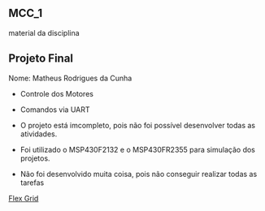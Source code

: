 ## MCC_1
material da disciplina


## Projeto Final

Nome: Matheus Rodrigues da Cunha

* Controle dos Motores
* Comandos via UART

* O projeto está imcompleto, pois não foi possível desenvolver todas as atividades.

* Foi utilizado o MSP430F2132 e o MSP430FR2355 para simulação dos projetos.

* Não foi desenvolvido muita coisa, pois não conseguir realizar todas as tarefas

[Flex Grid](http://www.ece.utep.edu/courses/web3376/Links_files/msp430_usersguide.pdf)


